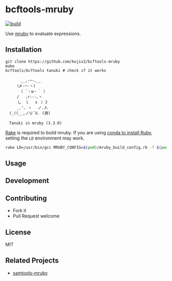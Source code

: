 # bcftools-mruby

[![build](https://github.com/kojix2/bcftools-tanuki/actions/workflows/build.yml/badge.svg)](https://github.com/kojix2/bcftools-tanuki/actions/workflows/build.yml)

Use [mruby](https://github.com/mruby/mruby) to evaluate expressions.

## Installation

```
git clone https://github.com/kojix2/bcftools-mruby
make
bcftools/bcftools tanuki # check if it works
```

```
　　　　__,-─-､__
　　　（〆-─-ヽ)
　　　 （ ´・ω・｀ ）
　　　/ 　,r‐‐‐､ヽ
　 　 し　ｌ　 x　）J
　　　_.'､ ヽ　 ノ.人
　(_((__,ノＵ´U. (酒)

　Tanuki in mruby (3.3.0)
```

[Rake](https://github.com/ruby/rake) is required to build mruby.
If you are using [conda to install Ruby](https://dev.to/kojix2/using-ruby-with-conda-1hn), setting the `LD` environment may work.

```sh
rake LD=/usr/bin/gcc MRUBY_CONFIG=$(pwd)/mruby_build_config.rb -f $(pwd)/mruby/Rakefile
```

## Usage

## Development

## Contributing

- Fork it
- Pull Request welcome

## License

MIT

## Related Projects

- [samtools-mruby](https://github.com/kojix2/samtools-mruby)
